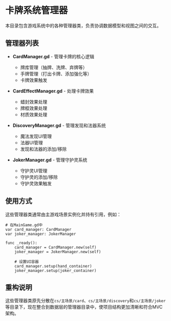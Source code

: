 # 卡牌系统管理器

本目录包含游戏系统中的各种管理器类，负责协调数据模型和视图之间的交互。

## 管理器列表

- **CardManager.gd** - 管理卡牌的核心逻辑
  - 牌库管理（抽牌、洗牌、弃牌等）
  - 手牌管理（打出卡牌、添加强化等）
  - 卡牌效果触发

- **CardEffectManager.gd** - 处理卡牌效果
  - 蜡封效果处理
  - 牌框效果处理
  - 材质效果处理

- **DiscoveryManager.gd** - 管理发现和法器系统
  - 魔法发现UI管理
  - 法器UI管理
  - 发现和法器的添加/移除

- **JokerManager.gd** - 管理守护灵系统
  - 守护灵UI管理
  - 守护灵的添加/移除
  - 守护灵效果触发

## 使用方式

这些管理器类通常由主游戏场景实例化并持有引用，例如：

```gdscript
# 在MainGame.gd中
var card_manager: CardManager
var joker_manager: JokerManager

func _ready():
    card_manager = CardManager.new(self)
    joker_manager = JokerManager.new(self)
    
    # 设置UI容器
    card_manager.setup(hand_container)
    joker_manager.setup(joker_container)
```

## 重构说明

这些管理器类原先分散在`cs/主场景/card`、`cs/主场景/discovery`和`cs/主场景/joker`等目录下，现在整合到数据层的管理器目录中，使项目结构更加清晰和符合MVC架构。 